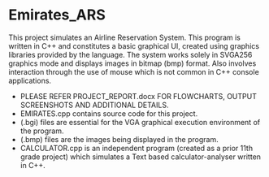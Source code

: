# Emirates_ARS
This project simulates an Airline Reservation System. This program is written in C++ and constitutes a basic graphical UI, created using graphics libraries provided by the language. The system works solely in SVGA256 graphics mode and displays images in bitmap (bmp) format. Also involves interaction through the use of mouse which is not common in C++ console applications.

* PLEASE REFER PROJECT_REPORT.docx FOR FLOWCHARTS, OUTPUT SCREENSHOTS AND ADDITIONAL DETAILS.
* EMIRATES.cpp contains source code for this project.
* (.bgi) files are essential for the VGA graphical execution environment of the program.
* (.bmp) files are the images being displayed in the program.
* CALCULATOR.cpp is an independent program (created as a prior 11th grade project) which simulates a Text based calculator-analyser written in C++.
